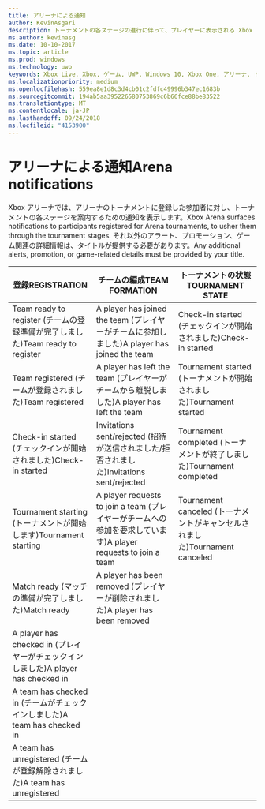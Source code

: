 ```yaml
---
title: アリーナによる通知
author: KevinAsgari
description: トーナメントの各ステージの進行に伴って、プレイヤーに表示される Xbox アリーナの通知について説明します。
ms.author: kevinasg
ms.date: 10-10-2017
ms.topic: article
ms.prod: windows
ms.technology: uwp
keywords: Xbox Live, Xbox, ゲーム, UWP, Windows 10, Xbox One, アリーナ, トーナメント, UX
ms.localizationpriority: medium
ms.openlocfilehash: 559ea8e1d8c3d4cb01c2fdfc49996b347ec1683b
ms.sourcegitcommit: 194ab5aa395226580753869c6b66fce88be83522
ms.translationtype: MT
ms.contentlocale: ja-JP
ms.lasthandoff: 09/24/2018
ms.locfileid: "4153900"
---
```

# <a name="arena-notifications"></a><span data-ttu-id="04df8-104">アリーナによる通知</span><span class="sxs-lookup"><span data-stu-id="04df8-104">Arena notifications</span></span>

<span data-ttu-id="04df8-105">Xbox アリーナでは、アリーナのトーナメントに登録した参加者に対し、トーナメントの各ステージを案内するための通知を表示します。</span><span class="sxs-lookup"><span data-stu-id="04df8-105">Xbox Arena surfaces notifications to participants registered for Arena tournaments, to usher them through the tournament stages.</span></span> <span data-ttu-id="04df8-106">それ以外のアラート、プロモーション、ゲーム関連の詳細情報は、タイトルが提供する必要があります。</span><span class="sxs-lookup"><span data-stu-id="04df8-106">Any additional alerts, promotion, or game-related details must be provided by your title.</span></span>

<span data-ttu-id="04df8-107">登録</span><span class="sxs-lookup"><span data-stu-id="04df8-107">REGISTRATION</span></span> | <span data-ttu-id="04df8-108">チームの編成</span><span class="sxs-lookup"><span data-stu-id="04df8-108">TEAM FORMATION</span></span> | <span data-ttu-id="04df8-109">トーナメントの状態</span><span class="sxs-lookup"><span data-stu-id="04df8-109">TOURNAMENT STATE</span></span>
--- | --- | ---
<span data-ttu-id="04df8-110">Team ready to register (チームの登録準備が完了しました)</span><span class="sxs-lookup"><span data-stu-id="04df8-110">Team ready to register</span></span> | <span data-ttu-id="04df8-111">A player has joined the team (プレイヤーがチームに参加しました)</span><span class="sxs-lookup"><span data-stu-id="04df8-111">A player has joined the team</span></span> | <span data-ttu-id="04df8-112">Check-in started (チェックインが開始されました)</span><span class="sxs-lookup"><span data-stu-id="04df8-112">Check-in started</span></span>
<span data-ttu-id="04df8-113">Team registered (チームが登録されました)</span><span class="sxs-lookup"><span data-stu-id="04df8-113">Team registered</span></span> | <span data-ttu-id="04df8-114">A player has left the team (プレイヤーがチームから離脱しました)</span><span class="sxs-lookup"><span data-stu-id="04df8-114">A player has left the team</span></span> | <span data-ttu-id="04df8-115">Tournament started (トーナメントが開始されました)</span><span class="sxs-lookup"><span data-stu-id="04df8-115">Tournament started</span></span>
<span data-ttu-id="04df8-116">Check-in started (チェックインが開始されました)</span><span class="sxs-lookup"><span data-stu-id="04df8-116">Check-in started</span></span> | <span data-ttu-id="04df8-117">Invitations sent/rejected (招待が送信されました/拒否されました)</span><span class="sxs-lookup"><span data-stu-id="04df8-117">Invitations sent/rejected</span></span> | <span data-ttu-id="04df8-118">Tournament completed (トーナメントが終了しました)</span><span class="sxs-lookup"><span data-stu-id="04df8-118">Tournament completed</span></span>
<span data-ttu-id="04df8-119">Tournament starting (トーナメントが開始します)</span><span class="sxs-lookup"><span data-stu-id="04df8-119">Tournament starting</span></span> | <span data-ttu-id="04df8-120">A player requests to join a team (プレイヤーがチームへの参加を要求しています)</span><span class="sxs-lookup"><span data-stu-id="04df8-120">A player requests to join a team</span></span> | <span data-ttu-id="04df8-121">Tournament canceled (トーナメントがキャンセルされました)</span><span class="sxs-lookup"><span data-stu-id="04df8-121">Tournament canceled</span></span>
<span data-ttu-id="04df8-122">Match ready (マッチの準備が完了しました)</span><span class="sxs-lookup"><span data-stu-id="04df8-122">Match ready</span></span> | <span data-ttu-id="04df8-123">A player has been removed (プレイヤーが削除されました)</span><span class="sxs-lookup"><span data-stu-id="04df8-123">A player has been removed</span></span> |
<span data-ttu-id="04df8-124">A player has checked in (プレイヤーがチェックインしました)</span><span class="sxs-lookup"><span data-stu-id="04df8-124">A player has checked in</span></span> | |
<span data-ttu-id="04df8-125">A team has checked in (チームがチェックインしました)</span><span class="sxs-lookup"><span data-stu-id="04df8-125">A team has checked in</span></span> | |
<span data-ttu-id="04df8-126">A team has unregistered (チームが登録解除されました)</span><span class="sxs-lookup"><span data-stu-id="04df8-126">A team has unregistered</span></span> | |
